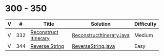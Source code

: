 # 300 - 350

 V | #  | Title | Solution | Difficulty 
-- | --- | ----- | -------- | ---------- 
V | 332   | [Reconstruct Itinerary][332-link] | [ReconstructItinerary.java][332-solution] | Medium
V | 344   | [Reverse String][344-link] | [ReverseString.java][344-solution] | Easy

[332-link]: https://leetcode.com/problems/reconstruct-itinerary/
[332-solution]: https://github.com/jsong00505/LeetCode/blob/master/Algorithms/src/main/java/medium/r/ReconstructItinerary.java
[344-link]: https://leetcode.com/problems/reverse-string/
[344-solution]: https://github.com/jsong00505/LeetCode/blob/master/Algorithms/src/main/java/easy/r/ReverseString.java


